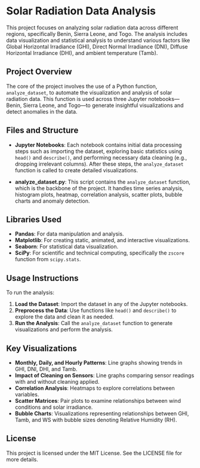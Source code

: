 # Solar Radiation Data Analysis

This project focuses on analyzing solar radiation data across different regions, specifically Benin, Sierra Leone, and Togo. The analysis includes data visualization and statistical analysis to understand various factors like Global Horizontal Irradiance (GHI), Direct Normal Irradiance (DNI), Diffuse Horizontal Irradiance (DHI), and ambient temperature (Tamb).

## Project Overview

The core of the project involves the use of a Python function, `analyze_dataset`, to automate the visualization and analysis of solar radiation data. This function is used across three Jupyter notebooks—Benin, Sierra Leone, and Togo—to generate insightful visualizations and detect anomalies in the data.

## Files and Structure

- **Jupyter Notebooks**: Each notebook contains initial data processing steps such as importing the dataset, exploring basic statistics using `head()` and `describe()`, and performing necessary data cleaning (e.g., dropping irrelevant columns). After these steps, the `analyze_dataset` function is called to create detailed visualizations.

- **analyze_dataset.py**: This script contains the `analyze_dataset` function, which is the backbone of the project. It handles time series analysis, histogram plots, heatmap, correlation analysis, scatter plots, bubble charts and anomaly detection.

## Libraries Used

- **Pandas**: For data manipulation and analysis.
- **Matplotlib**: For creating static, animated, and interactive visualizations.
- **Seaborn**: For statistical data visualization.
- **SciPy**: For scientific and technical computing, specifically the `zscore` function from `scipy.stats`.

## Usage Instructions

To run the analysis:

1. **Load the Dataset**: Import the dataset in any of the Jupyter notebooks.
2. **Preprocess the Data**: Use functions like `head()` and `describe()` to explore the data and clean it as needed.
3. **Run the Analysis**: Call the `analyze_dataset` function to generate visualizations and perform the analysis.

## Key Visualizations

- **Monthly, Daily, and Hourly Patterns**: Line graphs showing trends in GHI, DNI, DHI, and Tamb.
- **Impact of Cleaning on Sensors**: Line graphs comparing sensor readings with and without cleaning applied.
- **Correlation Analysis**: Heatmaps to explore correlations between variables.
- **Scatter Matrices**: Pair plots to examine relationships between wind conditions and solar irradiance.
- **Bubble Charts**: Visualizations representing relationships between GHI, Tamb, and WS with bubble sizes denoting Relative Humidity (RH).

## License

This project is licensed under the MIT License. See the LICENSE file for more details.

